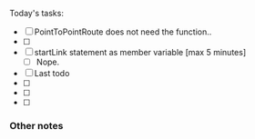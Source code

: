 Today's tasks:
- [ ] PointToPointRoute does not need the function..
- [ ] 
- [ ] startLink statement as member variable [max 5 minutes]
    - [ ] Nope.
- [ ] Last todo
- [ ] 
- [ ] 
- [ ]  

### Other notes

